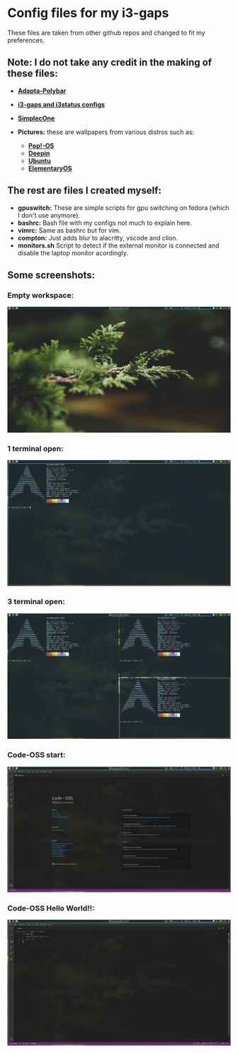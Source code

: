 # Config files for my i3-gaps

These files are taken from other github repos and changed to fit my preferences. 

## **Note**: I do not take any credit in the making of these files:

- [**Adapta-Polybar**](https://github.com/matoruru/polybar-adapta-theme)
- [**i3-gaps and i3status configs**](https://github.com/addy-dclxvi/i3-starterpack)
- [**SimplecOne**](https://github.com/luizfnunes/SimpleC-one-Conky)

- **Pictures:** these are wallpapers from various distros such as: 
    - [**Pop!-OS**](https://pop.system76.com/)
    - [**Deepin**](https://www.deepin.org/en/download/)
    - [**Ubuntu**](https://ubuntu.com/)
    - [**ElementaryOS**](https://elementary.io/en/)

## The rest are files I created myself:

- **gpuswitch:** These are simple scripts for gpu switching on fedora (which I don't use anymore).
- **bashrc:** Bash file with my configs not much to explain here.
- **vimrc:** Same as bashrc but for vim.
- **compton:** Just adds blur to alacritty, vscode and clion.
- **monitors.sh** Script to detect if the external monitor is connected and disable the laptop monitor acordingly.

## Some screenshots:

### Empty workspace:
![Picture](Screenshots/empty-workspace.png)

### 1 terminal open:
![Picture](Screenshots/1-term.png)

### 3 terminal open:
![Picture](Screenshots/3-term.png)

### Code-OSS start:
![Picture](Screenshots/code-start.png)

### Code-OSS Hello World!!:
![Picture](Screenshots/code-hello.png)
